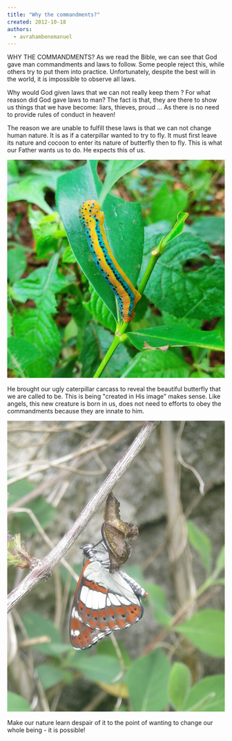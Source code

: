 ```yaml
---
title: "Why the commandments?"
created: 2012-10-18
authors: 
  - avrahambenemanuel
---
```


WHY THE COMMANDMENTS? As we read the Bible, we can see that God gave man commandments and laws to follow. Some people reject this, while others try to put them into practice. Unfortunately, despite the best will in the world, it is impossible to observe all laws.

Why would God given laws that we can not really keep them ? For what reason did God gave laws to man? The fact is that, they are there to show us things that we have become: liars, thieves, proud ... As there is no need to provide rules of conduct in heaven!

The reason we are unable to fulfill these laws is that we can not change human nature. It is as if a caterpillar wanted to try to fly. It must first leave its nature and cocoon to enter its nature of butterfly then to fly. This is what our Father wants us to do. He expects this of us.

![cocoon](assets/images/caterpillar-6.jpg)

He brought our ugly caterpillar carcass to reveal the beautiful butterfly that we are called to be. This is being "created in His image" makes sense. Like angels, this new creature is born in us, does not need to efforts to obey the commandments because they are innate to him.

![butterfly_emerging](assets/images/butterfly_emerging.jpg)

Make our nature learn despair of it to the point of wanting to change our whole being - it is possible!

